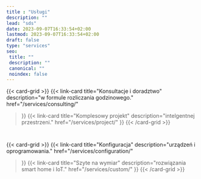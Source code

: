 ```yaml
---
title : "Usługi"
description: ""
lead: "sds"
date: 2023-09-07T16:33:54+02:00
lastmod: 2023-09-07T16:33:54+02:00
draft: false
type: "services"
seo:
 title: ""
 description: ""
 canonical: ""
 noindex: false
---
```


{{< card-grid >}}
  {{< link-card
    title="Konsultacje i doradztwo"
    description="w formule rozliczania godzinowego."
    href="/services/consulting/"
  >}}
  {{< link-card
    title="Komplesowy projekt"
    description="intelgentnej przestrzeni."
    href="/services/project/"
  >}}
{{< /card-grid >}}

<div style="height: 1em"></div>

{{< card-grid >}}
  {{< link-card
    title="Konfiguracja"
    description="urządzeń i oprogramowania."
    href="/services/configuration/"
  >}}
  {{< link-card
    title="Szyte na wymiar"
    description="rozwiązania smart home i IoT."
    href="/services/custom/"
  >}}
{{< /card-grid >}}

